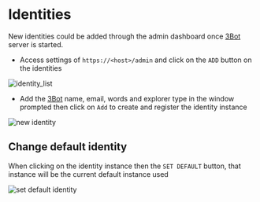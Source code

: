 # Identities


New identities could be added through the admin dashboard once [3Bot](threefold__3bot_def) server is started.

- Access settings of `https://<host>/admin` and click on the `ADD` button on the identities

![identity_list](sdk__identity_list.png  )


- Add the [3Bot](threefold__3bot_def) name, email, words and explorer type in the window prompted then click on `Add` to create and register the identity instance

![new identity](sdk__new_identity_form.png  )


## Change default identity

 When clicking on the identity instance then the `SET DEFAULT` button, that instance will be the current default instance used

![set default identity](sdk__identity_buttons.png  )



